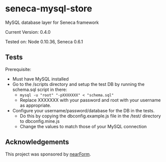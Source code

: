 seneca-mysql-store
==================

<!--
[![Build Status](https://travis-ci.org/mirceaalexandru/seneca-mysql-store.svg?branch=master)](https://travis-ci.org/mirceaalexandru/seneca-mysql-store)
-->

MySQL database layer for Seneca framework

Current Version: 0.4.0

Tested on: Node 0.10.36, Seneca 0.6.1

Tests
-----
Prerequisite:
* Must have MySQL installed
* Go to the /scripts directory and setup the test DB by running the schema.sql script in there:
  * `mysql -u "root" "-pXXXXXXX" < "schema.sql"`
  * Replace XXXXXXX with your password and root with your username as appropriate.
* Configure your username/password/database for the DB in the tests.
  * Do this by copying the dbconfig.example.js file in the /test/ directory to dbconfig.mine.js
  * Change the values to match those of your MySQL connection

Acknowledgements
----------------

This project was sponsored by [nearForm](http://nearform.com).

